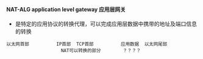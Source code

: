 #### NAT-ALG application level gateway 应用层网关
* 是特定的应用协议的转换代理，可以完成应用层数据中携带的地址及端口信息的转换
```
以太网首部          IP首部  TCP首部          应用数据  以太网尾部
                    NAT可以转换的部分        ？？？？
```
